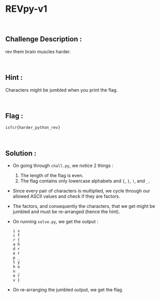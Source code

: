 # REVpy-v1


<br/>


## Challenge Description :

rev them brain muscles harder.


<br/>


## Hint :

Characters might be jumbled when you print the flag.


<br/>


## Flag :

`isfcr{harder_python_rev}`


<br/>


## Solution :

- On going through `chall.py`, we notice 2 things :
    1. The length of the flag is even.
    2. The flag contains only lowercase alphabets and `{`, `}`, `!`, and `_`.

- Since every pair of characters is multiplied, we cycle through our allowed ASCII values and check if they are factors.

- The factors, and consequently the characters, that we get might be jumbled and must be re-arranged (hence the hint).

- On running `solve.py`, we get the output :
    ```
    i s
    c f
    r {
    a h
    d r
    e r
    p _
    t y
    h o
    n _
    e r
    v }
    ```

- On re-arranging the jumbled output, we get the flag.
